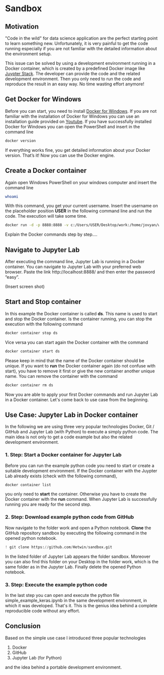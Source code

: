 # Sandbox

## Motivation
"Code in the wild" for data science application are the perfect starting point to learn something new. Unfortunately, it is very painful to get the code running especially if you are not familiar with the detailed information about the environment setup.

This issue can be solved by using a development environment running in a Docker container, which is created by a predefined Docker image like [Juypter Stack](https://jupyter-docker-stacks.readthedocs.io/en/latest/). The developer can provide the code and the related development environment. Then you only need to run the code and reproduce the result in an easy way. No time wasting effort anymore!

## Get Docker for Windows
Before you can start, you need to install [Docker for Windows](https://docs.docker.com/desktop/install/windows-install/). If you are not familiar with the installation of Docker for Windows you can use an installation guide provided on [Youtube](https://www.youtube.com/). 
If you have successfully installed Docker for Windows you can open the PowerShell and insert in the command line

```bash
docker version
```  

If everything works fine, you get detailed information about your Docker version. That’s it! Now you can use the Docker engine.

## Create a Docker container
Again open Windows PowerShell on your windows computer and insert the command line

```bash
whoami
```

With this command, you get your current username. Insert the username on the placeholder position **USER** in the following command line and run the code. The execution will take some time.

```bash
docker run -d -p 8888:8888 -v c:/Users/USER/Desktop/work:/home/jovyan/work --name ds -e JUPYTER_TOKEN='easy' jupyter/tensorflow-notebook:2023-06-01
```
Explain the Docker commands step by step....

## Navigate to Jupyter Lab
After executing the command line, Jupyter Lab is running in a Docker container. You can navigate to Jupyter Lab with your preferred web browser. Paste the link http://localhost:8888/ and then enter the password “easy”. 

(Insert screen shot)

## Start and Stop container
In this example the Docker container is called **ds**. This name is used to start and stop the Docker container. Is the container running, you can stop the execution with the following command

```bash
docker container stop ds
```

Vice versa you can start again the Docker container with the command 

```bash
docker container start ds
```

Please keep in mind that the name of the Docker container should be unique. If you want to **run** the Docker container again (do not confuse with start), you have to remove it first or give the new container another unique name. You can remove the container with the command

```bash
docker container rm ds
```

Now you are able to apply your first Docker commands and run Jupyter Lab in a Docker container. Let's come back to use case from the beginning. 

## Use Case: Jupyter Lab in Docker container
In the following we are using three very popular technologies Docker, Git / GitHub and Jupyter Lab (with Python) to execute a simply python code. The main idea is not only to get a code example but also the related development environment.

### 1. Step: Start a Docker container for Jupyter Lab
Before you can run the example python code you need to start or create a suitable development environment. If the Docker container with the Juypter Lab already exists (check with the following command),

```bash
docker container list
```

you only need to **start** the container. Otherwise you have to create the Docker container with the **run** command.
When Jupyter Lab is successfully running you are ready for the second step.

### 2. Step: Download example python code from GitHub
Now navigate to the folder work and open a Python notebook. **Clone** the GitHub repository sandbox by executing the following command in the opened python notebook.

````python
! git clone https://github.com/Hetwin/sandbox.git
````

In the listed folder of Jupyter Lab appears the folder sandbox. Moreover you can also find this folder on your Desktop in the folder work, which is the same folder as in the Jupyter Lab. Finally delete the opened Python notebook.

### 3. Step: Execute the example python code
In the last step you can open and execute the python file simple_example_keras.ipynb in the same development environment, in which it was developed. That's it. This is the genius idea behind a complete reproducible code without any effort. 

## Conclusion
Based on the simple use case I introduced three popular technologies

1. Docker
2. GitHub
3. Jupyter Lab (for Python)

and the idea behind a portable development environment.
